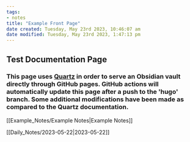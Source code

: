 ```yaml
---
tags: 
- notes
title: "Example Front Page"
date created: Tuesday, May 23rd 2023, 10:46:07 am
date modified: Tuesday, May 23rd 2023, 1:47:13 pm
---
```


## Test Documentation Page


### This page uses [Quartz](https://github.com/jackyzha0/quartz) in order to serve an Obsidian vault directly through GitHub pages. GitHub actions will automatically update this page after a push to the 'hugo' branch. Some additional modifications have been made as compared to the Quartz documentation. 


[[Example_Notes/Example Notes|Example Notes]]

[[Daily_Notes/2023-05-22|2023-05-22]]